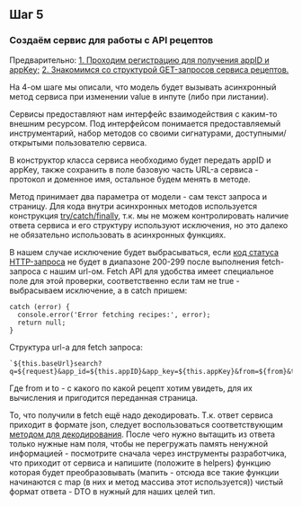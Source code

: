 ## Шаг 5

### Создаём сервис для работы с API рецептов

Предварительно:
[1. Проходим регистрацию для получения appID и appKey;](https://developer.edamam.com/edamam-recipe-api)
[2. Знакомимся со структурой GET-запросов сервиса рецептов.](https://developer.edamam.com/edamam-docs-recipe-api-v1#:~:text=Greek%20Yogurt%20Dressing%E2%80%9D-,Example%20GET%20request,-Here%20is%20an)


На 4-ом шаге мы описали, что модель будет вызывать асинхронный метод сервиса при изменении value в инпуте (либо при листании). 

Сервисы предоставляют нам интерфейс взаимодействия с каким-то внешним ресурсом. Под интерфейсом понимается предоставляемый инструментарий, набор методов со своими сигнатурами, доступными/открытыми пользователю сервиса.

В конструктор класса сервиса необходимо будет передать appID и appKey, также сохранить в поле базовую часть URL-а сервиса - протокол и доменное имя, остальное будем менять в методе.

Метод принимает два параметра от модели - сам текст запроса и страницу. 
Для кода внутри асинхронных методов используется конструкция [try/catch/finally](https://learn.javascript.ru/try-catch), т.к. мы не можем контролировать наличие ответа сервиса и его структуру используют исключения, но это далеко не обязательно использовать в асинхронных функциях.

В нашем случае исключение будет выбрасываться, если [код статуса HTTP-запроса](https://developer.mozilla.org/ru/docs/Web/HTTP/Status) не будет в диапазоне 200-299 после выполнения fetch-запроса с нашим url-ом. Fetch API для удобства имеет специальное поле для этой проверки, соответственно если там не true - выбрасываем исключение, а в catch пришем:
```
catch (error) {
  console.error('Error fetching recipes:', error);
  return null;
}
```
Структура url-а для fetch запроса:
```
`${this.baseUrl}search?q=${request}&app_id=${this.appID}&app_key=${this.appKey}&from=${from}&to=${to}`;

```
Где from и to - с какого по какой рецепт хотим увидеть, для их вычисления и пригодится переданная страница. 

То, что получили в fetch ещё надо декодировать. Т.к. ответ сервиса приходит в формате json, следует воспользоваться соответствующим [методом для декодирования](https://learn.javascript.ru/fetch#:~:text=%D0%92%D0%BE%2D%D0%B2%D1%82%D0%BE%D1%80%D1%8B%D1%85%2C%20%D0%B4%D0%BB%D1%8F%20%D0%BF%D0%BE%D0%BB%D1%83%D1%87%D0%B5%D0%BD%D0%B8%D1%8F%20%D1%82%D0%B5%D0%BB%D0%B0%20%D0%BE%D1%82%D0%B2%D0%B5%D1%82%D0%B0%20%D0%BD%D0%B0%D0%BC%20%D0%BD%D1%83%D0%B6%D0%BD%D0%BE%20%D0%B8%D1%81%D0%BF%D0%BE%D0%BB%D1%8C%D0%B7%D0%BE%D0%B2%D0%B0%D1%82%D1%8C%20%D0%B4%D0%BE%D0%BF%D0%BE%D0%BB%D0%BD%D0%B8%D1%82%D0%B5%D0%BB%D1%8C%D0%BD%D1%8B%D0%B9%20%D0%B2%D1%8B%D0%B7%D0%BE%D0%B2%20%D0%BC%D0%B5%D1%82%D0%BE%D0%B4%D0%B0.).
После чего нужно вытащить из ответа только нужные нам поля, чтобы не перегружать память ненужной информацией - посмотрите сначала через инструменты разработчика, что приходит от сервиса и напишите (положите в helpers) функцию которая будет преобразовывать (мапить - отсюда все такие функции начинаются с map (в них и метод массива этот используется)) чистый формат ответа - DTO в нужный для наших целей тип.

